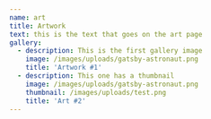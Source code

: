 ```yaml
---
name: art
title: Artwork
text: this is the text that goes on the art page
gallery:
  - description: This is the first gallery image
    image: /images/uploads/gatsby-astronaut.png
    title: 'Artwork #1'
  - description: This one has a thumbnail
    image: /images/uploads/gatsby-astronaut.png
    thumbnail: /images/uploads/test.png
    title: 'Art #2'
---
```


